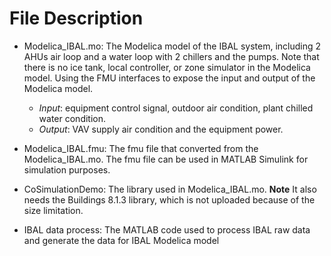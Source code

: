# File Description

* Modelica_IBAL.mo: The Modelica model of the IBAL system, including 2 AHUs air loop and a water loop with 2 chillers and the pumps. Note that there is no ice tank, local controller, or zone simulator in the Modelica model. Using the FMU interfaces to expose the input and output of the Modelica model.
  * _Input_: equipment control signal, outdoor air condition, plant chilled water condition.
  * _Output_: VAV supply air condition and the equipment power. 

* Modelica_IBAL.fmu: The fmu file that converted from the Modelica_IBAL.mo. The fmu file can be used in MATLAB Simulink for simulation purposes.
* CoSimulationDemo: The library used in Modelica_IBAL.mo. **Note** It also needs the Buildings 8.1.3 library, which is not uploaded because of the size limitation.

* IBAL data process: The MATLAB code used to process IBAL raw data and generate the data for IBAL Modelica model
